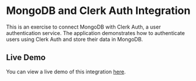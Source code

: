 # MongoDB and Clerk Auth Integration

This is an exercise to connect MongoDB with Clerk Auth, a user authentication service. The application demonstrates how to authenticate users using Clerk Auth and store their data in MongoDB.

## Live Demo

You can view a live demo of this integration [here](https://connect-clerkauth-to-mongodb.vercel.app/).
